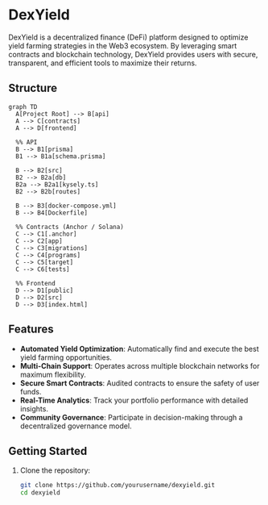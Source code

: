 # DexYield

DexYield is a decentralized finance (DeFi) platform designed to optimize yield farming strategies in the Web3 ecosystem. By leveraging smart contracts and blockchain technology, DexYield provides users with secure, transparent, and efficient tools to maximize their returns.

## Structure

```mermaid
graph TD
  A[Project Root] --> B[api]
  A --> C[contracts]
  A --> D[frontend]

  %% API
  B --> B1[prisma]
  B1 --> B1a[schema.prisma]

  B --> B2[src]
  B2 --> B2a[db]
  B2a --> B2a1[kysely.ts]
  B2 --> B2b[routes]

  B --> B3[docker-compose.yml]
  B --> B4[Dockerfile]

  %% Contracts (Anchor / Solana)
  C --> C1[.anchor]
  C --> C2[app]
  C --> C3[migrations]
  C --> C4[programs]
  C --> C5[target]
  C --> C6[tests]

  %% Frontend
  D --> D1[public]
  D --> D2[src]
  D --> D3[index.html]
```

## Features

- **Automated Yield Optimization**: Automatically find and execute the best yield farming opportunities.
- **Multi-Chain Support**: Operates across multiple blockchain networks for maximum flexibility.
- **Secure Smart Contracts**: Audited contracts to ensure the safety of user funds.
- **Real-Time Analytics**: Track your portfolio performance with detailed insights.
- **Community Governance**: Participate in decision-making through a decentralized governance model.

## Getting Started

1. Clone the repository:

   ```bash
   git clone https://github.com/yourusername/dexyield.git
   cd dexyield
   ```
